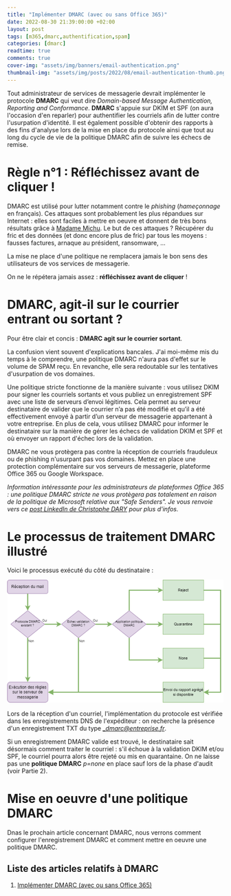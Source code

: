 ```yaml
---
title: "Implémenter DMARC (avec ou sans Office 365)"
date: 2022-08-30 21:39:00:00 +02:00
layout: post
tags: [m365,dmarc,authentification,spam]
categories: [dmarc]
readtime: true
comments: true
cover-img: "assets/img/banners/email-authentication.png"
thumbnail-img: "assets/img/posts/2022/08/email-authentication-thumb.png"
---
```


Tout administrateur de services de messagerie devrait implémenter le protocole **DMARC** qui veut dire *Domain-based Message Authentication, Reporting and Conformance*. **DMARC** s'appuie sur DKIM et SPF (on aura l'occasion d'en reparler) pour authentifier les courriels afin de lutter contre l'usurpation d'identité. Il est également possible d'obtenir des rapports à des fins d'analyse lors de la mise en place du protocole ainsi que tout au long du cycle de vie de la politique DMARC afin de suivre les échecs de remise.

# Règle n°1 : Réfléchissez avant de cliquer !
DMARC est utilisé pour lutter notamment contre le *phishing* (*hameçonnage* en français). Ces attaques sont probablement les plus répandues sur Internet : elles sont faciles à mettre en oeuvre et donnent de très bons résultats grâce à [Madame Michu](https://fr.wiktionary.org/wiki/Madame_Michu). Le but de ces attaques ? Récupérer du fric et des données (et donc encore plus de fric) par tous les moyens : fausses factures, arnaque au président, ransomware, ... 

La mise ne place d'une politique ne remplacera jamais le bon sens des utilisateurs de vos services de messagerie.

On ne le répétera jamais assez : **réfléchissez avant de cliquer** !

# DMARC, agit-il sur le courrier entrant ou sortant ?

Pour être clair et concis : **DMARC agit sur le courrier sortant**.

La confusion vient souvent d'explications bancales. J'ai moi-même mis du temps à le comprendre, une politique DMARC n'aura pas d'effet sur le volume de SPAM reçu. En revanche, elle sera redoutable sur les tentatives d'usurpation de vos domaines. 

Une politique stricte fonctionne de la manière suivante : vous utilisez DKIM pour signer les courriels sortants et vous publiez un enregistrement SPF avec une liste de serveurs d’envoi légitimes. Cela permet au serveur destinataire de valider que le courrier n’a pas été modifié et qu’il a été effectivement envoyé à partir d’un serveur de messagerie appartenant à votre entreprise. En plus de cela, vous utilisez DMARC pour informer le destinataire sur la manière de gérer les échecs de validation DKIM et SPF et où envoyer un rapport d'échec lors de la validation.

DMARC ne vous protègera pas contre la réception de courriels frauduleux ou de phishing n'usurpant pas vos domaines. Mettez en place une protection complémentaire sur vos serveurs de messagerie, plateforme Office 365 ou Google Workspace. 

*Information intéressante pour les administrateurs de plateformes Office 365 : une politique DMARC stricte ne vous protègera pas totalement en raison de la politique de Microsoft relative aux "Safe Senders". Je vous renvoie vers ce [post LinkedIn de Christophe DARY](https://www.linkedin.com/posts/christophe-dary-85330561_mitiga-phishing-microsoft-activity-6970377905944068097-tnKW?utm_source=share&utm_medium=member_desktop) pour plus d'infos.*

# Le processus de traitement DMARC illustré

Voici le processus exécuté du côté du destinataire :

![Processus de traitement DMARC](/assets/img/posts/2022/08/processus-anayse-dmarc.png)

Lors de la réception d'un courriel, l'implémentation du protocole est vérifiée dans les enregistrements DNS de l'expéditeur : on recherche la présence d'un enregistrement TXT du type *_dmarc@entreprise.fr*.

Si un enregistrement DMARC valide est trouvé, le destinataire sait désormais comment traiter le courriel : s'il échoue à la validation DKIM et/ou SPF, le courriel pourra alors être rejeté ou mis en quarantaine. On ne laisse pas une **politique DMARC** *p=none* en place sauf lors de la phase d'audit (voir Partie 2).

# Mise en oeuvre d'une politique DMARC

Dnas le prochain article concernant DMARC, nous verrons comment configurer l'enregistrement DMARC et comment mettre en oeuvre une politique DMARC.

## Liste des articles relatifs à DMARC
1. [Implémenter DMARC (avec ou sans Office 365)](https://techlifejacket.github.io/dmarc/implementer-dmarc-avec-ou-sans-office-365)
